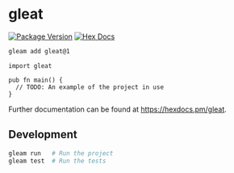 # gleat

[![Package Version](https://img.shields.io/hexpm/v/gleat)](https://hex.pm/packages/gleat)
[![Hex Docs](https://img.shields.io/badge/hex-docs-ffaff3)](https://hexdocs.pm/gleat/)

```sh
gleam add gleat@1
```
```gleam
import gleat

pub fn main() {
  // TODO: An example of the project in use
}
```

Further documentation can be found at <https://hexdocs.pm/gleat>.

## Development

```sh
gleam run   # Run the project
gleam test  # Run the tests
```
